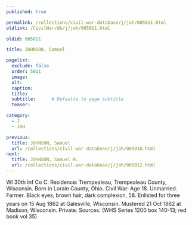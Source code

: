 ```yaml
---
published: true

permalink: /collections/civil-war-database/j/joh/005011.html
oldlink: /CivilWar/db/j/joh/005011.html

oldid: 005011

title: JOHNSON, Samuel

pagelist:
  exclude: false
  order: 5011
  image: 
  alt:
  caption:
  title:
  subtitle:      # Defaults to page subtitle
  teaser:

category: 
  - J 
  - JOH

previous:
  title: JOHNSON, Samuel
  url: /collections/civil-war-database/j/joh/005010.html  
next:
  title: JOHNSON, Samuel H.
  url: /collections/civil-war-database/j/joh/005012.html   
---
```

WI 30th Inf Co C. Residence: Trempealeau, Trempealeau County, Wisconsin. Born in Lorain County, Ohio. Civil War: Age 18. Unmarried. Farmer. Black eyes, brown hair, dark complexion, 5&#146;8&#148;. Enlisted for three years on 15 Aug 1862 at Galesville, Wisconsin. Mustered 21 Oct 1862 at Madison, Wisconsin. Private. Sources: (WHS Series 1200 box 140-13; red book vol 35)